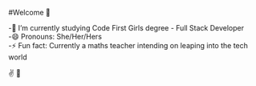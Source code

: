 #Welcome :cherry_blossom:

-🌱 I’m currently studying Code First Girls degree - Full Stack Developer <br />
-😄 Pronouns: She/Her/Hers <br />
-⚡ Fun fact: Currently a maths teacher intending on leaping into the tech world <br />

:v: :snail:
